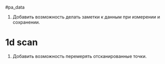 #pa_data

1. Добавить возможность делать заметки к данным при измерении и сохранении.

# 1d scan
1. Добавить возможность перемерять отсканированные точки.